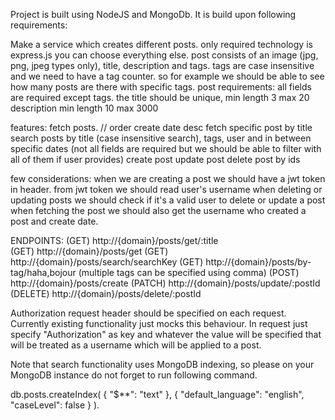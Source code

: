 Project is built using NodeJS and MongoDb.
It is build upon following requirements:

Make a service which creates different posts. only required technology is express.js you can choose everything else.
post consists of an image (jpg, png, jpeg types only), title, description and tags. tags are case insensitive and we need to have a tag counter. so for example we should be able to see how many posts are there with specific tags.
post requirements:
all fields are required except tags. 
the title should be unique, min length 3 max 20
description min length 10 max 3000

features:
fetch posts. // order create date desc
fetch specific post by title
search posts by title (case insensitive search), tags, user and in between specific dates (not all fields are required but we should be able to filter with all of them if user provides)
create post
update post
delete post by ids

few considerations:
when we are creating a post we should have a jwt token in header. from jwt token we should read user's username
when deleting or updating posts we should check if it's a valid user to delete or update a post
when fetching the post we should also get the username who created a post and create date.


ENDPOINTS:
(GET) http://{domain}/posts/get/:title	
(GET) http://{domain}/posts/get
(GET) http://{domain}/posts/search/searchKey
(GET) http://{domain}/posts/by-tag/haha,bojour (multiple tags can be specified using comma)
(POST) http://{domain}/posts/create
(PATCH) http://{domain}/posts/update/:postId
(DELETE) http://{domain}/posts/delete/:postId

Authorization request header should be specified on each request. Currently existing functionality just mocks this behaviour. 
In request just specify "Authorization" as key and whatever the value will be specified that will be treated as a username which will be applied to a post.

Note that search functionality uses MongoDB indexing, so please on your MongoDB instance do not forget to run following command.

db.posts.createIndex( { "$**": "text" }, { "default_language": "english", "caseLevel": false } ).
